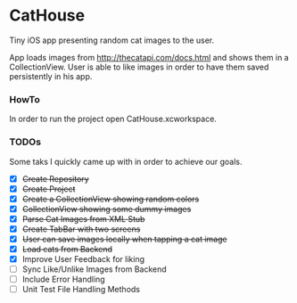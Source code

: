 # CatHouse

Tiny iOS app presenting random cat images to the user.

App loads images from http://thecatapi.com/docs.html and shows them in a CollectionView.
User is able to like images in order to have them saved persistently in his app.

### HowTo

In order to run the project open CatHouse.xcworkspace.

### TODOs

Some taks I quickly came up with in order to achieve our goals.

- [x] ~~Create Repository~~
- [x] ~~Create Project~~
- [x] ~~Create a CollectionView showing random colors~~
- [x] ~~CollectionView showing some dummy images~~
- [x] ~~Parse Cat Images from XML Stub~~
- [x] ~~Create TabBar with two screens~~
- [x] ~~User can save images locally when tapping a cat image~~
- [x] ~~Load cats from Backend~~
- [x] Improve User Feedback for liking
- [ ] Sync Like/Unlike Images from Backend
- [ ] Include Error Handling
- [ ] Unit Test File Handling Methods
